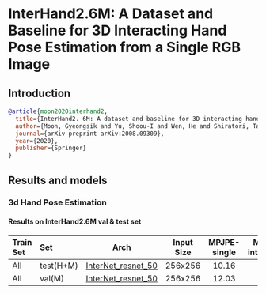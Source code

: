 # InterHand2.6M: A Dataset and Baseline for 3D Interacting Hand Pose Estimation from a Single RGB Image

## Introduction

<!-- [ALGORITHM] -->

```bibtex
@article{moon2020interhand2,
  title={InterHand2. 6M: A dataset and baseline for 3D interacting hand pose estimation from a single RGB image},
  author={Moon, Gyeongsik and Yu, Shoou-I and Wen, He and Shiratori, Takaaki and Lee, Kyoung Mu},
  journal={arXiv preprint arXiv:2008.09309},
  year={2020},
  publisher={Springer}
}
```

## Results and models

### 3d Hand Pose Estimation

#### Results on InterHand2.6M val & test set

|Train Set| Set | Arch  | Input Size | MPJPE-single |  MPJPE-interacting  |  MPJPE-all  | MRRPE | APh   | ckpt    | log     |
| :--- | :--- | :--------: | :--------: | :------: | :------: | :------: |:------: |:------: |:------: |:------: |
| All | test(H+M) | [InterNet_resnet_50](/configs/hand3d/InterNet/interhand3d/res50_interhand3d_all_256x256.py) | 256x256 | 10.16 | 15.27 | 12.97 | 33.14 | 0.99 | [ckpt](https://download.openmmlab.com/mmpose/hand3d/res50_intehand3d_all_256x256-b9c1cf4c_20210506.pth) | [log](https://download.openmmlab.com/mmpose/hand3d/res50_intehand3d_all_256x256_20210506.log.json) |
| All | val(M) | [InterNet_resnet_50](/configs/hand3d/InterNet/interhand3d/res50_interhand3d_all_256x256.py) | 256x256 | 12.03 | 17.88 | 14.84 | 34.93 | 0.99 | [ckpt](https://download.openmmlab.com/mmpose/hand3d/res50_intehand3d_all_256x256-b9c1cf4c_20210506.pth) | [log](https://download.openmmlab.com/mmpose/hand3d/res50_intehand3d_all_256x256_20210506.log.json) |
